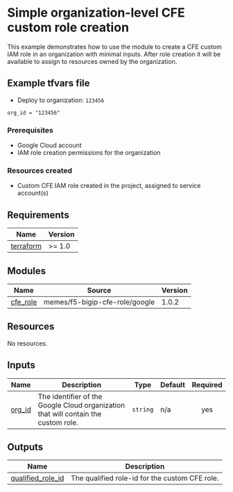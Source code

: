 # Simple organization-level CFE custom role creation

This example demonstrates how to use the module to create a CFE custom IAM role
in an organization with minimal inputs. After role creation it will be available
to assign to resources owned by the organization.

## Example tfvars file

* Deploy to organization: `123456`

<!-- spell-checker: disable -->
```hcl
org_id = "123456"
```
<!-- spell-checker: enable -->

### Prerequisites

* Google Cloud account
* IAM role creation permissions for the organization

### Resources created

* Custom CFE IAM role created in the project, assigned to service account(s)

<!-- markdownlint-disable MD033 MD034-->
<!-- BEGINNING OF PRE-COMMIT-TERRAFORM DOCS HOOK -->
## Requirements

| Name | Version |
|------|---------|
| <a name="requirement_terraform"></a> [terraform](#requirement\_terraform) | >= 1.0 |

## Modules

| Name | Source | Version |
|------|--------|---------|
| <a name="module_cfe_role"></a> [cfe\_role](#module\_cfe\_role) | memes/f5-bigip-cfe-role/google | 1.0.2 |

## Resources

No resources.

## Inputs

| Name | Description | Type | Default | Required |
|------|-------------|------|---------|:--------:|
| <a name="input_org_id"></a> [org\_id](#input\_org\_id) | The identifier of the Google Cloud organization that will contain the custom role. | `string` | n/a | yes |

## Outputs

| Name | Description |
|------|-------------|
| <a name="output_qualified_role_id"></a> [qualified\_role\_id](#output\_qualified\_role\_id) | The qualified role-id for the custom CFE role. |
<!-- END OF PRE-COMMIT-TERRAFORM DOCS HOOK -->
<!-- markdownlint-enable MD033 MD034 -->

